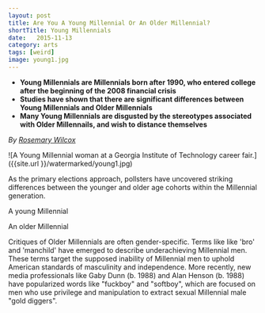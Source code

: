 ```yaml
---
layout: post
title: Are You A Young Millennial Or An Older Millennial?
shortTitle: Young Millennials 
date:   2015-11-13
category: arts
tags: [weird]
image: young1.jpg
---
```

- __Young Millennials are Millennials born after 1990, who entered college
  after the beginning of the 2008 financial crisis__
- __Studies have shown that there are significant differences between Young
  Millennials and Older Millennials__
- __Many Young Millennials are disgusted by the stereotypes associated with
  Older Millennails, and wish to distance themselves__

*By [Rosemary Wilcox](https://www.facebook.com/rosemarypwilcox)*

![A Young Millennial woman at a Georgia Institute of Technology career
fair.]({{site.url }}/watermarked/young1.jpg)

As the primary elections approach, pollsters have uncovered striking differences
between the younger and older age cohorts within the Millennial generation. 

A young Millennial 

An older Millennial



Critiques of Older Millennials are often gender-specific.  Terms like like 'bro'
and 'manchild' have emerged to describe underachieving Millennial men.  These
terms target the supposed inability of Millennial men to uphold American
standards of masculinity and independence.  More recently, new media
professionals like Gaby Dunn (b. 1988) and Alan Henson (b.  1988) have
popularized words like "fuckboy" and "softboy", which are focused on men who use
privilege and manipulation to extract sexual Millennial male "gold diggers".
